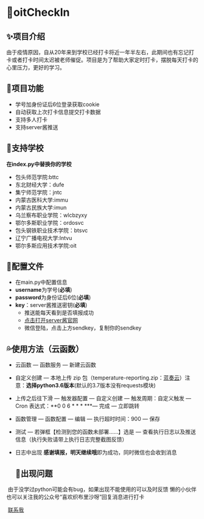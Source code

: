 # 🌈oitCheckIn

## ✨项目介绍

​	由于疫情原因，自从20年来到学校已经打卡将近一年半左右，此期间也有忘记打卡或者打卡时间太迟被老师催促。项目是为了帮助大家定时打卡，摆脱每天打卡的心里压力，更好的学习。

## 🔰项目功能

-  学号加身份证后6位登录获取cookie
-  自动获取上次打卡信息提交打卡数据
-  支持多人打卡
-  支持server酱推送

## 💃支持学校

**在index.py中替换你的学校**

  - 包头师范学院:bttc
  - 东北财经大学：dufe
  - 集宁师范学院：jntc
  - 内蒙古医科大学:immu
  - 内蒙古民族大学:imun
  - 乌兰察布职业学院：wlcbzyxy
  - 鄂尔多斯职业学院：ordosvc
  - 包头钢铁职业技术学院：btsvc
  - 辽宁广播电视大学:lntvu
  - 鄂尔多斯应用技术学院:oit



## 🎨配置文件

- 在main.py中配置信息 
- **username**为学号(**必填**)
- **password**为身份证后6位(**必填**)
- **key**：server酱推送密钥(**必填**)
  - 推送能每天看到是否填报成功
  - [点击打开server酱官网](https://sct.ftqq.com/sendkey)
  - 微信登陆，点击上方sendkey，复制你的sendkey






## 💦使用方法（云函数）

- 云函数 — 函数服务 — 新建云函数

- 自定义创建 — 本地上传 zip 包（temperature-reporting.zip：[蓝奏云](https://wwi.lanzout.com/i6kvr01ps3le)）注意：**选择python3.6版本**(默认的3.7版本没有requests模块)

- 上传之后往下滑 — 触发器配置 — 自定义创建 — 触发周期：自定义触发 — Cron 表达式：**0 0 6 * * * ***— 完成 — 立即跳转

- 函数管理 — 函数配置 — 编辑 — 执行超时时间：900 — 保存

- 测试 — 若弹框【检测到您的函数未部署......】选是 — 查看执行日志以及推送信息（执行失败请带上执行日志完整截图反馈）

- 日志中出现 **感谢填报，明天继续哦**即为成功，同时微信也会收到消息

  ## 🙋‍出现问题



​	由于没学过python可能会有bug，如果出现不能使用的可以及时反馈 懒的小伙伴也可以关注我的公众号“喜欢织布里沙呀”回复消息进行打卡

​	[联系我](https://qm.qq.com/cgi-bin/qm/qr?k=CkxZdTs29r2FkJ37H02MCx1sKpNFRpUL&noverify=0)

























